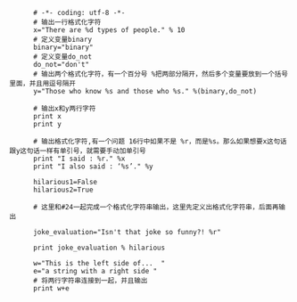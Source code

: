 

          # -*- coding: utf-8 -*-
          # 输出一行格式化字符
          x="There are %d types of people." % 10
          # 定义变量binary
          binary="binary"
          # 定义变量do_not
          do_not="don't"
          # 输出两个格式化字符，有一个百分号 %把两部分隔开，然后多个变量要放到一个括号里面，并且用逗号隔开
          y="Those who know %s and those who %s." %(binary,do_not)

          # 输出x和y两行字符
          print x
          print y

          # 输出格式化字符,有一个问题 16行中如果不是 %r，而是%s。那么如果想要x这句话跟y这句话一样有单引号，就需要手动加单引号
          print "I said : %r." %x
          print "I also said : ‘%s’." %y

          hilarious1=False
          hilarious2=True

          # 这里和#24一起完成一个格式化字符串输出，这里先定义出格式化字符串，后面再输出

          joke_evaluation="Isn't that joke so funny?! %r"

          print joke_evaluation % hilarious

          w="This is the left side of...  "
          e="a string with a right side "
          # 将两行字符串连接到一起，并且输出
          print w+e
